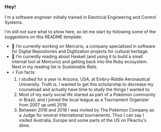 ### Hey! 

I'm a software engineer initially trained in Electrical Engineering and Control Systems. 

I'm still not sure what to show here, so let me start by following some of the suggestions on this README template:

- 🔭 I’m currently working on Mercúrio, a company specialized in software for Digital Repositories and Digitization projects for cultural heritage.
- 🌱 I’m currently reading about Haskell (and using it to build a small internal tool at Mercurio) and getting back into the Ruby ecosystem. Next in my reading list is *Sustainable Rails*.
- ⚡ Fun facts: 
  1. I studied for a year in Arizona, USA, at Embry-Riddle Aeronautical University. Truth is, I wanted to get this scholarship to decrease my courseload and actually have time to study the things I wanted to. 
  2. Most of my early social life started as part of a Pokémon community in Brazil, and I joined the local league as a Tournament Organizer from 2007 up until 2018. 
  3. Between 2016 and 2018 I was invited by The Pokémon Company as a Judge for several international tournaments. Thus I can say I visited Australia, Europe and some parts of the US on Pikachu's dime.

<!--
- 🔭 I’m currently working on ...
- 🌱 I’m currently learning ...
- 👯 I’m looking to collaborate on ...
- 💬 Ask me about ...
- 📫 How to reach me: ...
- ⚡ Fun fact: ...
-->
